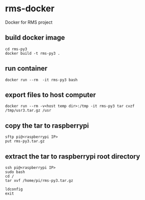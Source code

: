 # rms-docker
Docker for RMS project

## build docker image
```
cd rms-py3
docker build -t rms-py3 .
```

## run container 
```
docker run --rm  -it rms-py3 bash
```

## export files to host computer 
```
docker run --rm -v<host temp dir>:/tmp -it rms-py3 tar cvzf /tmp/usr3.tar.gz /usr

```

## copy the tar to raspberrypi
```
sftp pi@<raspberrypi IP>
put rms-py3.tar.gz 
```

## extract the tar to raspberrypi root directory
```
ssh pi@<raspberrypi IP>
sudo bash
cd /
tar xvf /home/pi/rms-py3.tar.gz

ldconfig
exit
```
